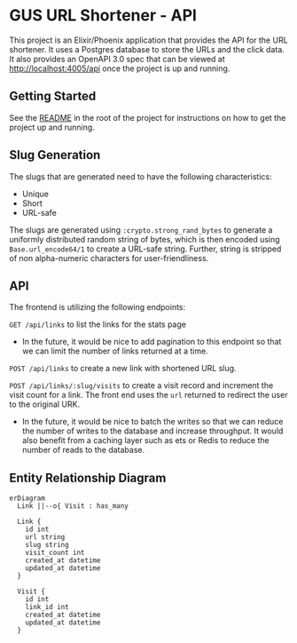 # GUS URL Shortener - API

This project is an Elixir/Phoenix application that provides the API for the URL shortener. It uses a Postgres database to store the URLs and the click data. It also provides an OpenAPI 3.0 spec that can be viewed at [http://localhost:4005/api](http://localhost:4005/api) once the project is up and running.

## Getting Started

See the [README](../README.md) in the root of the project for instructions on how to get the project up and running.

## Slug Generation

The slugs that are generated need to have the following characteristics:

- Unique
- Short
- URL-safe

The slugs are generated using `:crypto.strong_rand_bytes` to generate a uniformly distributed random string of bytes, which is then encoded using `Base.url_encode64/1` to create a URL-safe string. Further, string is stripped of non alpha-numeric characters for user-friendliness.

## API

The frontend is utilizing the following endpoints:

`GET /api/links` to list the links for the stats page

- In the future, it would be nice to add pagination to this endpoint so that we can limit the number of links returned at a time.

`POST /api/links` to create a new link with shortened URL slug.

`POST /api/links/:slug/visits` to create a visit record and increment the visit count for a link. The front end uses the `url` returned to redirect the user to the original URK.

- In the future, it would be nice to batch the writes so that we can reduce the number of writes to the database and increase throughput. It would also benefit from a caching layer such as ets or Redis to reduce the number of reads to the database.

## Entity Relationship Diagram

```mermaid
erDiagram
  Link ||--o{ Visit : has_many

  Link {
    id int
    url string
    slug string
    visit_count int
    created_at datetime
    updated_at datetime
  }

  Visit {
    id int
    link_id int
    created_at datetime
    updated_at datetime
  }
```
